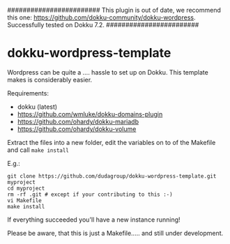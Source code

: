 ########################
This plugin is out of date, we recommend this one: https://github.com/dokku-community/dokku-wordpress. Successfully tested on Dokku 7.2.
########################

dokku-wordpress-template
========================

Wordpress can be quite a .... hassle to set up on Dokku. This template makes is considerably easier.


Requirements:
- dokku (latest)
- https://github.com/wmluke/dokku-domains-plugin
- https://github.com/ohardy/dokku-mariadb
- https://github.com/ohardy/dokku-volume


Extract the files into a new folder, edit the variables on to of the Makefile and call ```make install```

E.g.:
```
git clone https://github.com/dudagroup/dokku-wordpress-template.git myproject
cd myproject
rm -rf .git # except if your contributing to this :-)
vi Makefile
make install
```

If everything succeeded you'll have a new instance running!

Please be aware, that this is just a Makefile..... and still under development.
